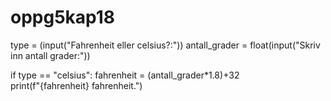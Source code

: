# oppg5kap18
type = (input("Fahrenheit eller celsius?:"))
antall_grader = float(input("Skriv inn antall grader:"))

if type == "celsius":
    fahrenheit = (antall_grader*1.8)+32   
    print(f"{fahrenheit} fahrenheit.")
